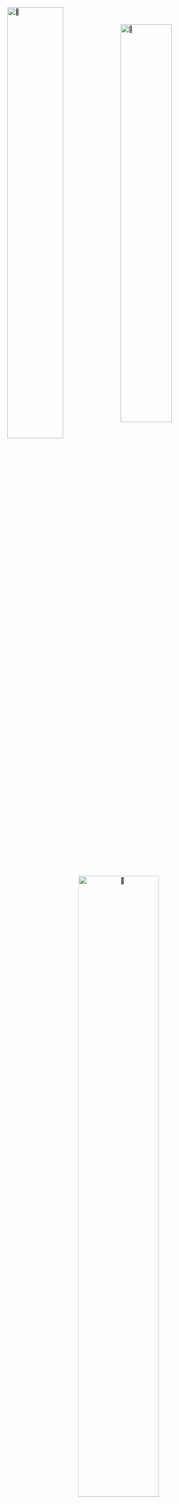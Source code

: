 

<!-- Intro & Featured Repos -->
[<img align="center" width="50%" alt="🦑" src="https://gist.githubusercontent.com/redsigma/6403d1af33500f2eef2dacdb5fdb212c/raw/metrics.base.svg">](#)
[<img align="center" width="48%" alt="🦑" src="https://gist.githubusercontent.com/redsigma/6403d1af33500f2eef2dacdb5fdb212c/raw/metrics.plugin.activity.svg">](#)
  
<!-- Reactions -->
<div align="center">
  
[<img align="center" width="60%" alt="🦑" src="https://gist.githubusercontent.com/redsigma/6403d1af33500f2eef2dacdb5fdb212c/raw/metrics.plugin.reactions.svg">](#)
[<img align="center" width="60%" alt="🦑" src="https://gist.githubusercontent.com/redsigma/6403d1af33500f2eef2dacdb5fdb212c/raw/metrics.plugin.followers.svg">](#)  
</div>  











<!-- [<img width="55%" alt="🦑" src="https://gist.githubusercontent.com/redsigma/6403d1af33500f2eef2dacdb5fdb212c/raw/metrics.plugin.calendar.svg">](#) -->
<!-- [<img width="55%" alt="🦑" src="https://gist.githubusercontent.com/redsigma/6403d1af33500f2eef2dacdb5fdb212c/raw/metrics.language.svg">](#) -->
<!-- [<img width="55%" alt="🦑" src="https://gist.githubusercontent.com/redsigma/6403d1af33500f2eef2dacdb5fdb212c/raw/metrics.plugin.licenses.svg">](#) -->
